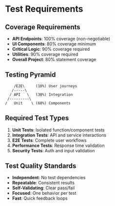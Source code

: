 # Test Requirements

## Coverage Requirements
- **API Endpoints**: 100% coverage (non-negotiable)
- **UI Components**: 80% coverage minimum
- **Critical Logic**: 90% coverage required
- **Utilities**: 90% coverage required
- **Overall Project**: 80% statement coverage

## Testing Pyramid
```
    /E2E\     (10%) User journeys
   /-----\
  / API   \   (30%) Integration
 /---------\
/   Unit    \ (60%) Components
```

## Required Test Types
1. **Unit Tests**: Isolated function/component tests
2. **Integration Tests**: API and service interactions
3. **E2E Tests**: Complete user workflows
4. **Performance Tests**: Response time validation
5. **Security Tests**: Auth and input validation

## Test Quality Standards
- **Independent**: No test dependencies
- **Repeatable**: Consistent results
- **Self-Validating**: Clear pass/fail
- **Focused**: One behavior per test
- **Fast**: Quick feedback loops